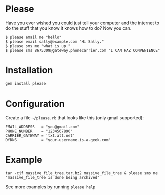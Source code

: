 Please
======

Have you ever wished you could just tell your computer and the internet to do the stuff that you know it knows how to do? Now you can.

    $ please email me "hello"
    $ please email sally@example.com "Hi Sally."
    $ please sms me "what is up."
    $ please sms 8675309@gateway.phonecarrier.com "I CAN HAZ CONVENIENCE"

Installation
============

    gem install please

Configuration
==============

Create a file `~/please.rb` that looks like this (only gmail supported):

    EMAIL_ADDRESS   = "you@gmail.com"
    PHONE_NUMBER    = "1234567890"
    CARRIER_GATEWAY = 'txt.att.net'
    DYDNS           = "your-username.is-a-geek.com"


Example
=======

    tar -cjf massive_file_tree.tar.bz2 massive_file_tree & please sms me "massive_file_tree is done being archived"

See more examples by running `please help`
